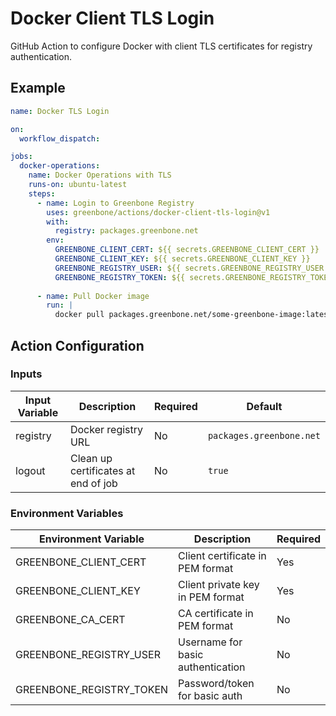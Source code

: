 # Docker Client TLS Login

GitHub Action to configure Docker with client TLS certificates for registry authentication.

## Example

```yaml
name: Docker TLS Login

on:
  workflow_dispatch:

jobs:
  docker-operations:
    name: Docker Operations with TLS
    runs-on: ubuntu-latest
    steps:
      - name: Login to Greenbone Registry
        uses: greenbone/actions/docker-client-tls-login@v1
        with:
          registry: packages.greenbone.net
        env:
          GREENBONE_CLIENT_CERT: ${{ secrets.GREENBONE_CLIENT_CERT }}
          GREENBONE_CLIENT_KEY: ${{ secrets.GREENBONE_CLIENT_KEY }}
          GREENBONE_REGISTRY_USER: ${{ secrets.GREENBONE_REGISTRY_USER }}
          GREENBONE_REGISTRY_TOKEN: ${{ secrets.GREENBONE_REGISTRY_TOKEN }}
      
      - name: Pull Docker image
        run: |
          docker pull packages.greenbone.net/some-greenbone-image:latest
```

## Action Configuration

### Inputs

| Input Variable | Description                           | Required | Default                    |
|----------------|---------------------------------------|----------|----------------------------|
| registry       | Docker registry URL                   | No       | `packages.greenbone.net`   |
| logout         | Clean up certificates at end of job   | No       | `true`                     |

### Environment Variables

| Environment Variable      | Description                           | Required |
|---------------------------|---------------------------------------|----------|
| GREENBONE_CLIENT_CERT     | Client certificate in PEM format     | Yes      |
| GREENBONE_CLIENT_KEY      | Client private key in PEM format     | Yes      |
| GREENBONE_CA_CERT         | CA certificate in PEM format         | No       |
| GREENBONE_REGISTRY_USER   | Username for basic authentication    | No       |
| GREENBONE_REGISTRY_TOKEN  | Password/token for basic auth        | No       |
